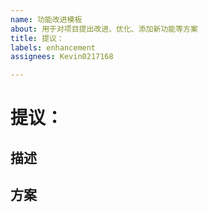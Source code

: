 ```yaml
---
name: 功能改进模板
about: 用于对项目提出改进、优化、添加新功能等方案
title: 提议：
labels: enhancement
assignees: Kevin0217168

---
```


# 提议：

## 描述


## 方案
